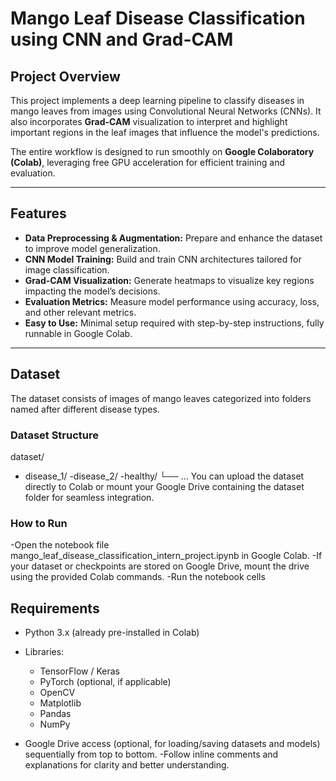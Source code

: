 # Mango Leaf Disease Classification using CNN and Grad-CAM

## Project Overview
This project implements a deep learning pipeline to classify diseases in mango leaves from images using Convolutional Neural Networks (CNNs). It also incorporates **Grad-CAM** visualization to interpret and highlight important regions in the leaf images that influence the model's predictions.

The entire workflow is designed to run smoothly on **Google Colaboratory (Colab)**, leveraging free GPU acceleration for efficient training and evaluation.

---

## Features
- **Data Preprocessing & Augmentation:** Prepare and enhance the dataset to improve model generalization.
- **CNN Model Training:** Build and train CNN architectures tailored for image classification.
- **Grad-CAM Visualization:** Generate heatmaps to visualize key regions impacting the model’s decisions.
- **Evaluation Metrics:** Measure model performance using accuracy, loss, and other relevant metrics.
- **Easy to Use:** Minimal setup required with step-by-step instructions, fully runnable in Google Colab.

---

## Dataset
The dataset consists of images of mango leaves categorized into folders named after different disease types.

### Dataset Structure

dataset/
- disease_1/
-disease_2/
-healthy/
└── ...
You can upload the dataset directly to Colab or mount your Google Drive containing the dataset folder for seamless integration.

### How to Run
-Open the notebook file mango_leaf_disease_classification_intern_project.ipynb in Google Colab.
-If your dataset or checkpoints are stored on Google Drive, mount the drive using the provided Colab commands.
-Run the notebook cells 


## Requirements

- Python 3.x (already pre-installed in Colab)

- Libraries:
  - TensorFlow / Keras
  - PyTorch (optional, if applicable)
  - OpenCV
  - Matplotlib
  - Pandas
  - NumPy

- Google Drive access (optional, for loading/saving datasets and models)
sequentially from top to bottom.
-Follow inline comments and explanations for clarity and better understanding.



